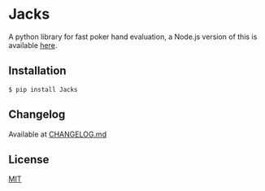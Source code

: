# Jacks

A python library for fast poker hand evaluation, a Node.js version of this is available [here](https://github.com/Cheran-Senthil/Jacks.js).

## Installation

```
$ pip install Jacks
```

## Changelog

Available at [CHANGELOG.md](CHANGELOG.md)

## License

[MIT](LICENSE)
